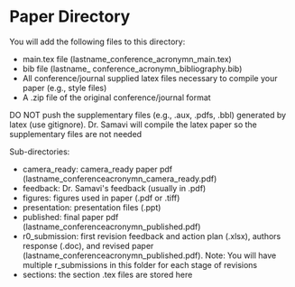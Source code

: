 # Paper Directory

You will add the following files to this directory:
- main.tex file (lastname_conference_acronymn_main.tex) 
- bib file (lastname_ conference_acronymn_bibliography.bib) 
- All conference/journal supplied latex files necessary to compile your paper (e.g., style files) 
- A .zip file of the original conference/journal format

DO NOT push the supplementary files (e.g., .aux, .pdfs, .bbl) generated by latex (use gitignore). Dr. Samavi will compile the latex paper so the supplementary files are not needed

Sub-directories:
- camera_ready: camera_ready paper pdf (lastname_conferenceacronymn_camera_ready.pdf)
- feedback: Dr. Samavi's feedback (usually in .pdf)
- figures: figures used in paper (.pdf or .tiff)
- presentation: presentation files (.ppt)
- published: final paper pdf (lastname_conferenceacronymn_published.pdf)
- r0_submission: first revision feedback and action plan (.xlsx), authors response (.doc), and revised paper (lastname_conferenceacronymn_published.pdf). Note: You will have multiple r_submissions in this folder for each stage of revisions
- sections: the section .tex files are stored here
